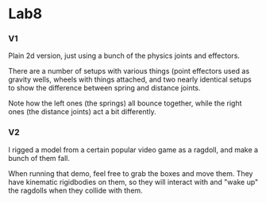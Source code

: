 # Lab8
### V1
Plain 2d version, just using a bunch of the physics joints and effectors.

There are a number of setups with various things (point effectors used as gravity wells, wheels with things attached, and two nearly identical setups to show the difference between spring and distance joints.

Note how the left ones (the springs) all bounce together, while the right ones (the distance joints) act a bit differently.

### V2
I rigged a model from a certain popular video game as a ragdoll, and make a bunch of them fall.

When running that demo, feel free to grab the boxes and move them. They have kinematic rigidbodies on them, so they will interact with and "wake up" the ragdolls when they collide with them.